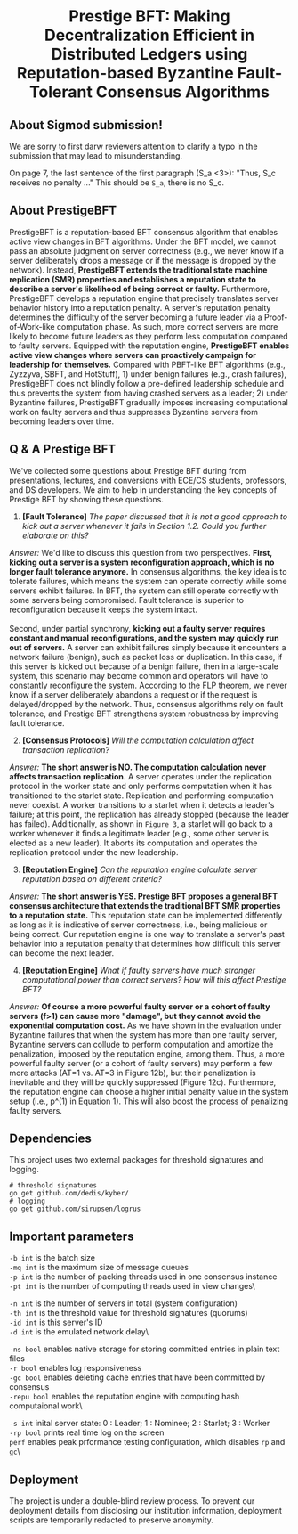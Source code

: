 <h1 align="center"> Prestige BFT: Making Decentralization Efficient in Distributed Ledgers using Reputation-based Byzantine Fault-Tolerant Consensus Algorithms  </h1>

## About Sigmod submission!

We are sorry to first darw reviewers attention to clarify a typo in the submission that may lead to misunderstanding.

On page 7, the last sentence of the first paragraph (S_a <3>): "Thus, S_c receives no penalty ..." This should be `S_a`, there is no S_c.

## About PrestigeBFT

PrestigeBFT is a reputation-based BFT consensus algorithm that enables active view changes in BFT algorithms. Under the BFT model, we cannot pass an absolute judgment on server correctness (e.g., we never know if a server deliberately drops a message or if the message is dropped by the network). Instead, **PrestigeBFT extends the traditional state machine replication (SMR) properties and establishes a reputation state to describe a server's likelihood of being correct or faulty.** Furthermore, PrestigeBFT develops a reputation engine that precisely translates server behavior history into a reputation penalty. A server's reputation penalty determines the difficulty of the server becoming a future leader via a Proof-of-Work-like computation phase. As such, more correct servers are more likely to become future leaders as they perform less computation compared to faulty servers. Equipped with the reputation engine, **PrestigeBFT enables active view changes where servers can proactively campaign for leadership for themselves.** Compared with PBFT-like BFT algorithms (e.g., Zyzzyva, SBFT, and HotStuff), 1) under benign failures (e.g., crash failures), PrestigeBFT does not blindly follow a pre-defined leadership schedule and thus prevents the system from having crashed servers as a leader; 2) under Byzantine failures, PrestigeBFT gradually imposes increasing computational work on faulty servers and thus suppresses Byzantine servers from becoming leaders over time.

## Q & A Prestige BFT
We've collected some questions about Prestige BFT during from presentations, lectures, and conversions with ECE/CS students, professors, and DS developers. We aim to help in understanding the key concepts of Prestige BFT by showing these questions.

1. **[Fault Tolerance]** *The paper discussed that it is not a good approach to kick out a server whenever it fails in Section 1.2. Could you further elaborate on this?*

*Answer:* We'd like to discuss this question from two perspectives. **First, kicking out a server is a system reconfiguration approach, which is no longer fault tolerance anymore.** In consensus algorithms, the key idea is to tolerate failures, which means the system can operate correctly while some servers exhibit failures. In BFT, the system can still operate correctly with some servers being compromised. Fault tolerance is superior to reconfiguration because it keeps the system intact.\
\
Second, under partial synchrony, **kicking out a faulty server requires constant and manual reconfigurations, and the system may quickly run out of servers.** A server can exhibit failures simply because it encounters a network failure (benign), such as packet loss or duplication. In this case, if this server is kicked out because of a benign failure, then in a large-scale system, this scenario may become common and operators will have to constantly reconfigure the system. According to the FLP theorem, we never know if a server deliberately abandons a request or if the request is delayed/dropped by the network. Thus, consensus algorithms rely on fault tolerance, and Prestige BFT strengthens system robustness by improving fault tolerance.

2. **[Consensus Protocols]** *Will the computation calculation affect transaction replication?*

*Answer:* **The short answer is NO. The computation calculation never affects transaction replication.** A server operates under the replication protocol in the worker state and only performs computation when it has transitioned to the starlet state. Replication and performing computation never coexist. A worker transitions to a starlet when it detects a leader's failure; at this point, the replication has already stopped (because the leader has failed). Additionally, as shown in `Figure 3`, a starlet will go back to a worker whenever it finds a legitimate leader (e.g., some other server is elected as a new leader). It aborts its computation and operates the replication protocol under the new leadership.

3. **[Reputation Engine]** *Can the reputation engine calculate server reputation based on different criteria?*

*Answer:* **The short answer is YES. Prestige BFT proposes a general BFT consensus architecture that extends the traditional BFT SMR properties to a reputation state.** This reputation state can be implemented differently as long as it is indicative of server correctness, i.e., being malicious or being correct. Our reputation engine is one way to translate a server's past behavior into a reputation penalty that determines how difficult this server can become the next leader.

4. **[Reputation Engine]** *What if faulty servers have much stronger computational power than correct servers? How will this affect Prestige BFT?*

*Answer:* **Of course a more powerful faulty server or a cohort of faulty servers (f>1) can cause more "damage", but they cannot avoid the exponential computation cost.** As we have shown in the evaluation under Byzantine failures that when the system has more than one faulty server, Byzantine servers can collude to perform computation and amortize the penalization, imposed by the reputation engine, among them. Thus, a more powerful faulty server (or a cohort of faulty servers) may perform a few more attacks (AT=1 vs. AT=3 in Figure 12b), but their penalization is inevitable and they will be quickly suppressed (Figure 12c). Furthermore, the reputation engine can choose a higher initial penalty value in the system setup (i.e., p^(1) in Equation 1). This will also boost the process of penalizing faulty servers.

## Dependencies
This project uses two external packages for threshold signatures and logging.

    # threshold signatures
    go get github.com/dedis/kyber/
    # logging
    go get github.com/sirupsen/logrus


## Important parameters

`-b int` is the batch size\
`-mq int` is the maximum size of message queues\
`-p int` is the number of packing threads used in one consensus instance\
`-pt int` is the number of computing threads used in view changes\

`-n int` is the number of servers in total (system configuration)\
`-th int` is the threshold value for threshold signatures (quorums)\
`-id int` is this server's ID\
`-d int` is the emulated network delay\

`-ns bool` enables native storage for storing committed entries in plain text files\
`-r bool` enables log responsiveness\
`-gc bool` enables deleting cache entries that have been committed by consensus\
`-repu bool` enables the reputation engine with computing hash computaional work\

`-s int` inital server state: 0 : Leader;  1 : Nominee; 2 : Starlet; 3 : Worker\
`-rp bool` prints real time log on the screen\
`perf` enables peak prformance testing configuration, which disables `rp` and `gc`\

## Deployment
The project is under a double-blind review process. To prevent our deployment details from disclosing our institution information, deployment scripts are temporarily redacted to preserve anonymity.